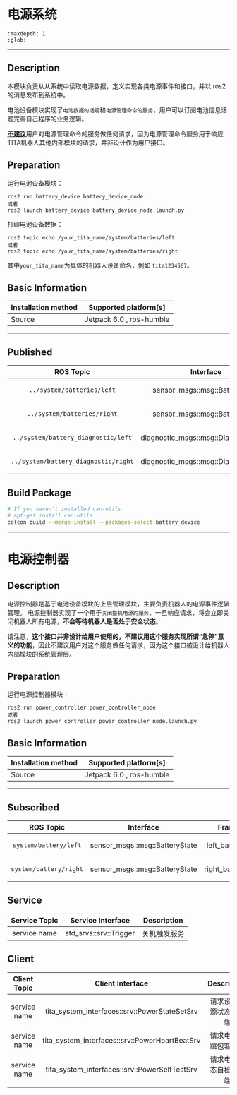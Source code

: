 # 电源系统

```{toctree}
:maxdepth: 1
:glob:
```

------
## Description
本模块负责从从系统中读取电源数据，定义实现各类电源事件和接口，并以 ros2 的消息发布到系统中。

电池设备模块实现了`电池数据的话题`和`电源管理命令的服务`，用户可以订阅电池信息话题完善自己程序的业务逻辑。

<u>**不建议**</u>用户对电源管理命令的服务做任何请求，因为电源管理命令服务用于响应TITA机器人其他内部模块的请求，并非设计作为用户接口。


## Preparation

运行电池设备模块：
```
ros2 run battery_device battery_device_node
或者
ros2 launch battery_device battery_device_node.launch.py
```

打印电池设备数据：
```
ros2 topic echo /your_tita_name/system/batteries/left
或者
ros2 topic echo /your_tita_name/system/batteries/right
```

其中`your_tita_name`为具体的机器人设备命名，例如 `tita1234567`。

## Basic Information

| Installation method | Supported platform[s]    |
| ------------------- | ------------------------ |
| Source              | Jetpack 6.0 , ros-humble |

------

## Published

| ROS Topic |       Interface        | Frame ID | Description |
| :-------: | :--------------------: | :------: | :---------: |
| `../system/batteries/left`  | sensor_msgs::msg::BatteryState |  left_battery_info  |  左侧电池数据 5Hz  |
| `../system/batteries/right`  | sensor_msgs::msg::BatteryState |  right_battery_info  |  右侧电池数据 5Hz |
| `../system/battery_diagnostic/left`  | diagnostic_msgs::msg::DiagnosticArray |  left_battery_diagnostic_info  |  左侧电池诊断数据 5Hz |
| `../system/battery_diagnostic/right`  | diagnostic_msgs::msg::DiagnosticArray |  right_battery_diagnostic_info  |  右侧电池诊断数据 5hz |


## Build Package

```bash
# If you haven't installed can-utils
# apt-get install can-utils
colcon build --merge-install --packages-select battery_device
```
---
# 电源控制器

## Description
​	电源控制器是基于电池设备模块的上层管理模块，主要负责机器人的电源事件逻辑管理。
电源控制器实现了一个用于`关闭整机电源的服务`，一旦响应请求，将会立即关闭机器人所有电源，**不会等待机器人是否处于安全状态**。

请注意，**这个接口并非设计给用户使用的，不建议用这个服务实现所谓“急停”意义的功能**，因此不建议用户对这个服务做任何请求，因为这个接口被设计给机器人内部模块的系统管理层。

## Preparation

运行电源控制器模块：
```
ros2 run power_controller power_controller_node 
或者
ros2 launch power_controller power_controller_node.launch.py
```


## Basic Information

| Installation method | Supported platform[s]    |
| ------------------- | ------------------------ |
| Source              | Jetpack 6.0 , ros-humble |

------

## Subscribed

| ROS Topic |       Interface        | Frame ID | Description |
| :-------: | :--------------------: | :------: | :---------: |
| `system/battery/left`  | sensor_msgs::msg::BatteryState |  left_battery_info  |  接收左侧电池数据  |
| `system/battery/right`  | sensor_msgs::msg::BatteryState |  right_battery_info  |  接收右侧电池数据  |

## Service

| Service Topic |   Service Interface    |       Description        |
| :-----------: | :--------------------: | :----------------------: |
| service name | std_srvs::srv::Trigger |    关机触发服务     |

## Client

| Client Topic |   Client Interface    |       Description        |
| :-----------: | :--------------------: | :----------------------: |
| service name | tita_system_interfaces::srv::PowerStateSetSrv |    请求设置电源状态客户端     |
| service name | tita_system_interfaces::srv::PowerHeartBeatSrv |    请求电源心跳包客户端     |
| service name | tita_system_interfaces::srv::PowerSelfTestSrv |    请求电源状态自检客户端     |


